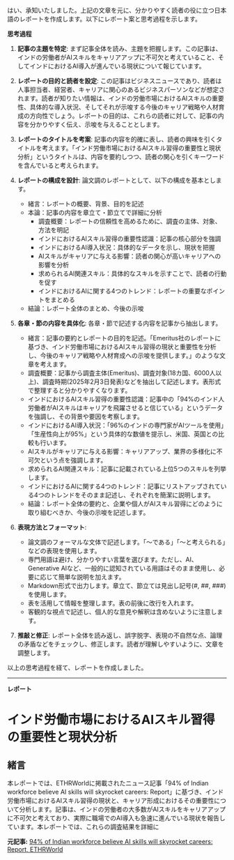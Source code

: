 はい、承知いたしました。上記の文章を元に、分かりやすく読者の役に立つ日本語のレポートを作成します。以下にレポート案と思考過程を示します。

**思考過程**

1. **記事の主題を特定**: まず記事全体を読み、主題を把握します。この記事は、インドの労働者がAIスキルをキャリアアップに不可欠と考えていること、そしてインドにおけるAI導入が進んでいる現状について報じています。

2. **レポートの目的と読者を設定**: この記事はビジネスニュースであり、読者は人事担当者、経営者、キャリアに関心のあるビジネスパーソンなどが想定されます。読者が知りたい情報は、インドの労働市場におけるAIスキルの重要性、具体的な導入状況、そしてそれが示唆する今後のキャリア戦略や人材育成の方向性でしょう。レポートの目的は、これらの読者に対して、記事の内容を分かりやすく伝え、示唆を与えることとします。

3. **レポートのタイトルを考案**:  記事の内容を的確に表し、読者の興味を引くタイトルを考えます。「インド労働市場におけるAIスキル習得の重要性と現状分析」というタイトルは、内容を要約しつつ、読者の関心を引くキーワードを含んでいると考えられます。

4. **レポートの構成を設計**:  論文調のレポートとして、以下の構成を基本とします。
    - 緒言：レポートの概要、背景、目的を記述
    - 本論：記事の内容を章立て・節立てで詳細に分析
        - 調査概要：レポートの信頼性を高めるために、調査の主体、対象、方法を明記
        - インドにおけるAIスキル習得の重要性認識：記事の核心部分を強調
        - インドにおけるAI導入状況：具体的なデータを示し、現状を把握
        - AIスキルがキャリアに与える影響：読者の関心が高いキャリアへの影響を分析
        - 求められるAI関連スキル：具体的なスキルを示すことで、読者の行動を促す
        - インドにおけるAIに関する4つのトレンド：レポートの重要なポイントをまとめる
    - 結論：レポート全体のまとめ、今後の示唆

5. **各章・節の内容を具体化**: 各章・節で記述する内容を記事から抽出します。
    - 緒言：記事の要約とレポートの目的を記述。「Emeritus社のレポートに基づき、インド労働市場におけるAIスキル習得の現状と重要性を分析し、今後のキャリア戦略や人材育成への示唆を提供します。」のような文章を考えます。
    - 調査概要：記事から調査主体(Emeritus)、調査対象(18カ国、6000人以上)、調査時期(2025年2月3日発表)などを抽出して記述します。表形式で整理すると分かりやすくなります。
    - インドにおけるAIスキル習得の重要性認識：記事中の「94%のインド人労働者がAIスキルはキャリアを飛躍させると信じている」というデータを強調し、その背景や要因を考察します。
    - インドにおけるAI導入状況：「96%のインドの専門家がAIツールを使用」「生産性向上が95%」という具体的な数値を提示し、米国、英国との比較も行います。
    - AIスキルがキャリアに与える影響：キャリアアップ、業界の多様化に不可欠という点を強調します。
    - 求められるAI関連スキル：記事に記載されている上位5つのスキルを列挙します。
    - インドにおけるAIに関する4つのトレンド：記事にリストアップされている4つのトレンドをそのまま記述し、それぞれを簡潔に説明します。
    - 結論：レポート全体の要約と、企業や個人がAIスキル習得にどのように取り組むべきか、今後の示唆を記述します。

6. **表現方法とフォーマット**:
    - 論文調のフォーマルな文体で記述します。「～である」「～と考えられる」などの表現を使用します。
    - 専門用語は避け、分かりやすい言葉を選びます。ただし、AI、Generative AIなど、一般的に認知されている用語はそのまま使用し、必要に応じて簡単な説明を加えます。
    - Markdown形式で出力します。章立て、節立ては見出し記号(#, ##, ###)を使用します。
    - 表を活用して情報を整理します。表の前後に改行を入れます。
    - 客観的な視点で記述し、個人的な意見や解釈は含めないように注意します。

7. **推敲と修正**:  レポート全体を読み返し、誤字脱字、表現の不自然な点、論理の矛盾などをチェックし、修正します。読者が理解しやすいように、文章を調整します。

以上の思考過程を経て、レポートを作成しました。

---

**レポート**

# インド労働市場におけるAIスキル習得の重要性と現状分析

## 緒言

本レポートでは、ETHRWorldに掲載されたニュース記事「94% of Indian workforce believe AI skills will skyrocket careers: Report」に基づき、インド労働市場におけるAIスキル習得の現状と、キャリア形成におけるその重要性について分析します。記事は、インドの労働者の大多数がAIスキルをキャリアアップに不可欠と考えており、実際に職場でのAI導入も急速に進んでいる現状を報告しています。本レポートでは、これらの調査結果を詳細に

**元記事:** [94% of Indian workforce believe AI skills will skyrocket careers: Report, ETHRWorld](https://hr.economictimes.indiatimes.com/amp/news/trends/94-of-indian-workforce-believe-ai-skills-will-skyrocket-careers-report/117882657)